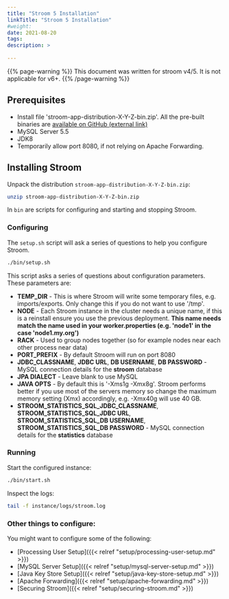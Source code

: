 ```yaml
---
title: "Stroom 5 Installation"
linkTitle: "Stroom 5 Installation"
#weight:
date: 2021-08-20
tags: 
description: >
  
---
```


{{% page-warning %}}
This document was written for stroom v4/5.
It is not applicable for v6+.
{{% /page-warning %}}

## Prerequisites

* Install file 'stroom-app-distribution-X-Y-Z-bin.zip'. All the pre-built binaries are [available on GitHub (external link)](https://github.com/gchq/stroom/releases)
* MySQL Server 5.5
* JDK8
* Temporarily allow port 8080, if not relying on Apache Forwarding. 

## Installing Stroom

Unpack the distribution `stroom-app-distribution-X-Y-Z-bin.zip`:

```bash
unzip stroom-app-distribution-X-Y-Z-bin.zip
```

In `bin` are scripts for configuring and starting and stopping Stroom. 

### Configuring 

The `setup.sh` script will ask a series of questions to help you configure Stroom.

```bash
./bin/setup.sh
```

This script asks a series of questions about configuration parameters. These parameters are:

* **TEMP_DIR** - This is where Stroom will write some temporary files, e.g. imports/exports. Only change this if you do not want to use '/tmp'.
* **NODE** - Each Stroom instance in the cluster needs a unique name, if this is a reinstall ensure you use the previous deployment.
  **This name needs match the name used in your worker.properties (e.g. 'node1' in the case 'node1.my.org')** 
* **RACK** - Used to group nodes together (so for example nodes near each other process near data)
* **PORT_PREFIX** - By default Stroom will run on port 8080
* **JDBC_CLASSNAME**, **JDBC URL**, **DB USERNAME**, **DB PASSWORD** - MySQL connection details for the **stroom** database
* **JPA DIALECT** - Leave blank to use MySQL
* **JAVA OPTS** - By default this is '-Xms1g -Xmx8g'. Stroom performs better if you use most of the servers memory so change the maximum memory setting (Xmx) accordingly, e.g. -Xmx40g will use 40 GB.
* **STROOM_STATISTICS_SQL_JDBC_CLASSNAME**, **STROOM_STATISTICS_SQL_JDBC URL**, **STROOM_STATISTICS_SQL_DB USERNAME**, **STROOM_STATISTICS_SQL_DB PASSWORD** - MySQL connection details for the **statistics** database

### Running 

Start the configured instance:

```bash
./bin/start.sh
```

Inspect the logs:

```bash
tail -f instance/logs/stroom.log
```

### Other things to configure:

You might want to configure some of the following:

* [Processing User Setup]({{< relref "setup/processing-user-setup.md" >}})
* [MySQL Server Setup]({{< relref "setup/mysql-server-setup.md" >}})
* [Java Key Store Setup]({{< relref "setup/java-key-store-setup.md" >}})
* [Apache Forwarding]({{< relref "setup/apache-forwarding.md" >}})
* [Securing Stroom]({{< relref "setup/securing-stroom.md" >}})
